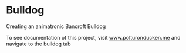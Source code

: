 # Bulldog
Creating an animatronic Bancroft Bulldog

To see documentation of this project, visit www.polturonducken.me and navigate to the bulldog tab
